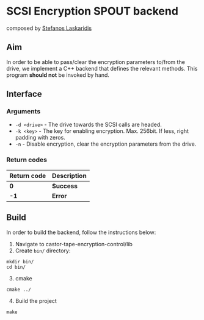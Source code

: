 # SCSI Encryption SPOUT backend

composed by [Stefanos Laskaridis](mailto:steve.laskaridis@cern.ch)

## Aim

In order to be able to pass/clear the encryption parameters to/from the drive, we implement a C++ backend that defines the relevant methods.
This program **should not** be invoked by hand.

## Interface

### Arguments

* `-d <drive>` - The drive towards the SCSI calls are headed.
* `-k <key>` - The key for enabling encryption. Max. 256bit. If less, right padding with zeros.
* `-n` - Disable encryption, clear the encryption parameters from the drive.

### Return codes

|  Return code | Description  |
|   ---        | ---          |
|  **0**       | **Success**  |
|  **-1**      | **Error**    |

## Build

In order to build the backend, follow the instructions below:

1. Navigate to castor-tape-encryption-control/lib
2. Create `bin/` directory:
```
mkdir bin/
cd bin/
```
3. cmake
```
cmake ../
```
4. Build the project
```
make
```


